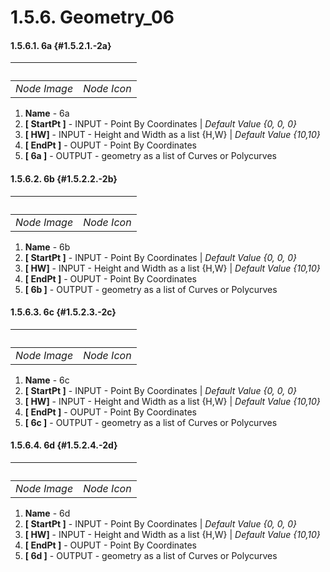 # 1.5.6. Geometry\_06

#### 1.5.6.1. 6a {#1.5.2.1.-2a}

| ​ |  |
| --- | --- |
| _Node Image_ | _Node Icon_ |

1. **Name** - 6a
2. **\[ StartPt \]** - INPUT - Point By Coordinates \| _Default Value {0, 0, 0}_
3. **\[ HW\]** - INPUT - Height and Width as a list {H,W} \| _Default Value {10,10}_
4. **\[ EndPt \]** - OUPUT - Point By Coordinates
5. **\[ 6a \]** - OUTPUT - geometry as a list of Curves or Polycurves

#### 1.5.6.2. 6b {#1.5.2.2.-2b}

| ​ |  |
| --- | --- |
| _Node Image_ | _Node Icon_ |

1. **Name** - 6b
2. **\[ StartPt \]** - INPUT - Point By Coordinates \| _Default Value {0, 0, 0}_
3. **\[ HW\]** - INPUT - Height and Width as a list {H,W} \| _Default Value {10,10}_
4. **\[ EndPt \]** - OUPUT - Point By Coordinates
5. **\[ 6b \]** - OUTPUT - geometry as a list of Curves or Polycurves

#### 1.5.6.3. 6c {#1.5.2.3.-2c}

| ​ |  |
| --- | --- |
| _Node Image_ | _Node Icon_ |

1. **Name** - 6c
2. **\[ StartPt \]** - INPUT - Point By Coordinates \| _Default Value {0, 0, 0}_
3. **\[ HW\]** - INPUT - Height and Width as a list {H,W} \| _Default Value {10,10}_
4. **\[ EndPt \]** - OUPUT - Point By Coordinates
5. **\[ 6c \]** - OUTPUT - geometry as a list of Curves or Polycurves

#### 1.5.6.4. 6d {#1.5.2.4.-2d}

| ​ |  |
| --- | --- |
| _Node Image_ | _Node Icon_ |

1. **Name** - 6d
2. **\[ StartPt \]** - INPUT - Point By Coordinates \| _Default Value {0, 0, 0}_
3. **\[ HW\]** - INPUT - Height and Width as a list {H,W} \| _Default Value {10,10}_
4. **\[ EndPt \]** - OUPUT - Point By Coordinates
5. **\[ 6d \]** - OUTPUT - geometry as a list of Curves or Polycurves

